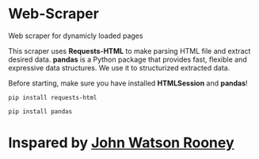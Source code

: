 # Web-Scraper
Web scraper for dynamicly loaded pages

This scraper uses **Requests-HTML** to make parsing HTML file and extract desired data. **pandas** is a Python package that provides fast, flexible and expressive data structures. We use it to structurized extracted data.

Before starting, make sure you have installed **HTMLSession** and **pandas**!

```
pip install requests-html
```
```
pip install pandas
```

# Inspared by [John Watson Rooney](https://www.youtube.com/c/JohnWatsonRooney/videos)

